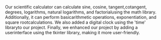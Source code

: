 Our scientific calculator can calculate sine, cosine, tangent,cotangent, degrees, logarithms, natural logarithms, and factorialusing the math library. Additionally, it can perform basicarithmetic operations, exponentiation, and square rootcalculations. We also added a digital clock using the 'time' libraryto our project. Finally, we enhanced our project by adding a userinterface using the tkinter library, making it more user-friendly.

